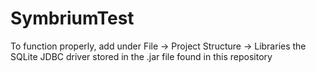 # SymbriumTest
To function properly, add under File -> Project Structure -> Libraries  the SQLite JDBC driver stored in the .jar file found in this repository
